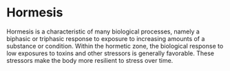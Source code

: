 # Hormesis
Hormesis is a characteristic of many biological processes, namely a biphasic or triphasic response to exposure to increasing amounts of a substance or condition. Within the hormetic zone, the biological response to low exposures to toxins and other stressors is generally favorable. These stressors make the body more resilient to stress over time.